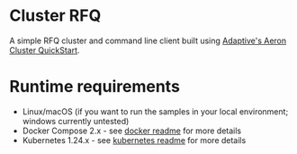 # Cluster RFQ

A simple RFQ cluster and command line client built using [Adaptive's Aeron Cluster QuickStart](https://github.com/AdaptiveConsulting/aeron-io-samples).

# Runtime requirements

- Linux/macOS (if you want to run the samples in your local environment; windows currently untested)
- Docker Compose 2.x - see [docker readme](docker/readme.md) for more details
- Kubernetes 1.24.x  - see [kubernetes readme](kubernetes/readme.md) for more details
